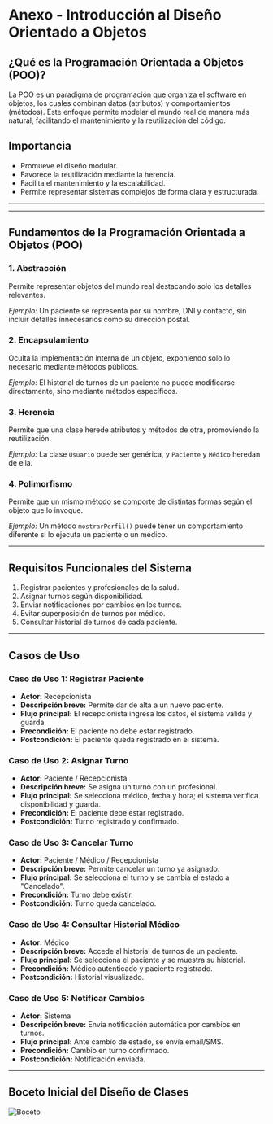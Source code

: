 # Anexo - Introducción al Diseño Orientado a Objetos

## ¿Qué es la Programación Orientada a Objetos (POO)?

La POO es un paradigma de programación que organiza el software en objetos, los cuales combinan datos (atributos) y comportamientos (métodos). Este enfoque permite modelar el mundo real de manera más natural, facilitando el mantenimiento y la reutilización del código.

## Importancia

- Promueve el diseño modular.
- Favorece la reutilización mediante la herencia.
- Facilita el mantenimiento y la escalabilidad.
- Permite representar sistemas complejos de forma clara y estructurada.

---

---

## Fundamentos de la Programación Orientada a Objetos (POO)

### 1. Abstracción

Permite representar objetos del mundo real destacando solo los detalles relevantes.

*Ejemplo:* Un paciente se representa por su nombre, DNI y contacto, sin incluir detalles innecesarios como su dirección postal.

### 2. Encapsulamiento

Oculta la implementación interna de un objeto, exponiendo solo lo necesario mediante métodos públicos.

*Ejemplo:* El historial de turnos de un paciente no puede modificarse directamente, sino mediante métodos específicos.

### 3. Herencia

Permite que una clase herede atributos y métodos de otra, promoviendo la reutilización.

*Ejemplo:* La clase `Usuario` puede ser genérica, y `Paciente` y `Médico` heredan de ella.

### 4. Polimorfismo

Permite que un mismo método se comporte de distintas formas según el objeto que lo invoque.

*Ejemplo:* Un método `mostrarPerfil()` puede tener un comportamiento diferente si lo ejecuta un paciente o un médico.

---

## Requisitos Funcionales del Sistema

1. Registrar pacientes y profesionales de la salud.
2. Asignar turnos según disponibilidad.
3. Enviar notificaciones por cambios en los turnos.
4. Evitar superposición de turnos por médico.
5. Consultar historial de turnos de cada paciente.

---

## Casos de Uso

### Caso de Uso 1: Registrar Paciente

- **Actor:** Recepcionista
- **Descripción breve:** Permite dar de alta a un nuevo paciente.
- **Flujo principal:** El recepcionista ingresa los datos, el sistema valida y guarda.
- **Precondición:** El paciente no debe estar registrado.
- **Postcondición:** El paciente queda registrado en el sistema.

### Caso de Uso 2: Asignar Turno

- **Actor:** Paciente / Recepcionista
- **Descripción breve:** Se asigna un turno con un profesional.
- **Flujo principal:** Se selecciona médico, fecha y hora; el sistema verifica disponibilidad y guarda.
- **Precondición:** El paciente debe estar registrado.
- **Postcondición:** Turno registrado y confirmado.

### Caso de Uso 3: Cancelar Turno

- **Actor:** Paciente / Médico / Recepcionista
- **Descripción breve:** Permite cancelar un turno ya asignado.
- **Flujo principal:** Se selecciona el turno y se cambia el estado a "Cancelado".
- **Precondición:** Turno debe existir.
- **Postcondición:** Turno queda cancelado.

### Caso de Uso 4: Consultar Historial Médico

- **Actor:** Médico
- **Descripción breve:** Accede al historial de turnos de un paciente.
- **Flujo principal:** Se selecciona el paciente y se muestra su historial.
- **Precondición:** Médico autenticado y paciente registrado.
- **Postcondición:** Historial visualizado.

### Caso de Uso 5: Notificar Cambios

- **Actor:** Sistema
- **Descripción breve:** Envía notificación automática por cambios en turnos.
- **Flujo principal:** Ante cambio de estado, se envía email/SMS.
- **Precondición:** Cambio en turno confirmado.
- **Postcondición:** Notificación enviada.

---

## Boceto Inicial del Diseño de Clases

![Boceto](https://github.com/user-attachments/assets/872c14fd-c740-4918-a592-d8b4cf84ee53)


